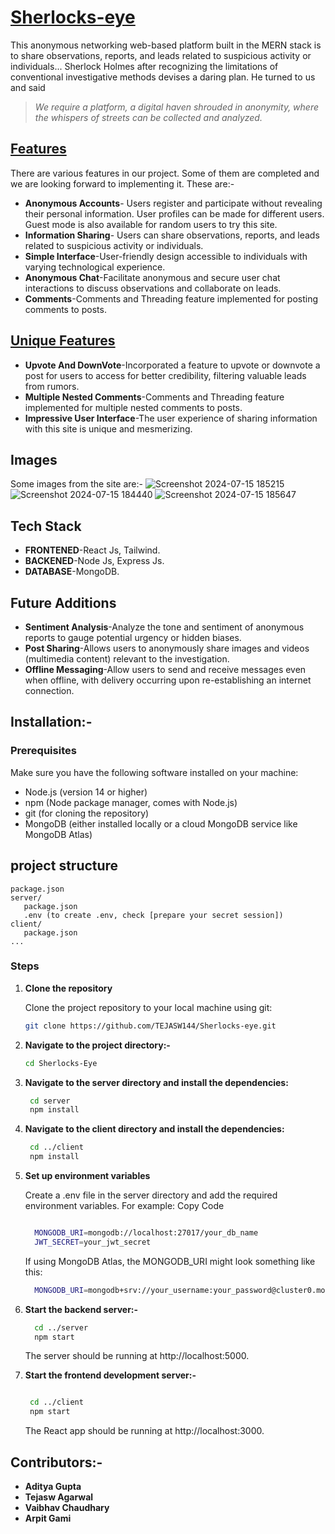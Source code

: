 # [Sherlocks-eye](../../)
This anonymous networking web-based platform built in the MERN stack is to share observations, reports, and leads related to suspicious activity or individuals...
Sherlock Holmes after recognizing the limitations of conventional investigative methods devises a daring plan. He turned to us and said                                   
> _We require a platform, a digital haven shrouded in anonymity, where the whispers of streets can be collected and analyzed._

## [Features](../../)

There are various features in our project. Some of them are completed and we are looking forward to implementing it. These are:-   


- **Anonymous Accounts**- Users register and participate without revealing their personal information. User profiles can be made for different users. Guest mode is also available for random users to try this site.
- **Information Sharing**- Users can share observations, reports, and leads related to suspicious activity or individuals.
- **Simple Interface**-User-friendly design accessible to individuals with varying technological experience.
- **Anonymous Chat**-Facilitate anonymous and secure user chat interactions to discuss observations and collaborate on leads.
- **Comments**-Comments and Threading feature implemented for posting comments to posts.


## [Unique Features](../../)

  - **Upvote And DownVote**-Incorporated a feature to upvote or downvote a post for users to access for better credibility, filtering valuable leads from rumors.
  - **Multiple Nested Comments**-Comments and Threading feature implemented for multiple nested comments to posts.
  - **Impressive User Interface**-The user experience of sharing information with this site is unique and mesmerizing.

## Images
   Some images from the site are:-
   ![Screenshot 2024-07-15 185215](https://github.com/user-attachments/assets/8603c24d-4ab0-4c7e-aebf-5b5f4ee62c4b)
   ![Screenshot 2024-07-15 184440](https://github.com/user-attachments/assets/a8d5d24b-3031-4b25-9f83-0c930073cec9)
   ![Screenshot 2024-07-15 185647](https://github.com/user-attachments/assets/3c865586-3427-414a-8fca-61e90ae57b84)

## Tech Stack

- **FRONTENED**-React Js, Tailwind.
- **BACKENED**-Node Js, Express Js.
- **DATABASE**-MongoDB.

## Future Additions

- **Sentiment Analysis**-Analyze the tone and sentiment of anonymous reports to gauge potential urgency or hidden biases.
- **Post Sharing**-Allows users to anonymously share images and videos (multimedia content) relevant to the investigation.
- **Offline Messaging**-Allow users to send and receive messages even when offline, with delivery occurring upon re-establishing an internet connection.


## Installation:-

### Prerequisites

Make sure you have the following software installed on your machine:

- Node.js (version 14 or higher)
- npm (Node package manager, comes with Node.js)
- git (for cloning the repository)
- MongoDB (either installed locally or a cloud MongoDB service like MongoDB Atlas)

## project structure
```terminal
package.json
server/
   package.json
   .env (to create .env, check [prepare your secret session])
client/
   package.json
...
```

### Steps

1) **Clone the repository**

    Clone the project repository to your local machine using git:

     ```sh
     git clone https://github.com/TEJASW144/Sherlocks-eye.git
     ```

2) **Navigate to the project directory:-**

    ```sh
    cd Sherlocks-Eye
    ```
3) **Navigate to the server directory and install the dependencies:**

     ```sh
      cd server
      npm install
     ```
4) **Navigate to the client directory and install the dependencies:**

      ``` sh
       cd ../client
       npm install
      ```
5)  **Set up environment variables**

    Create a .env file in the server directory and add the required environment variables.
    For example:
     Copy Code
    ```sh
    
      MONGODB_URI=mongodb://localhost:27017/your_db_name
      JWT_SECRET=your_jwt_secret
    ```
      If using MongoDB Atlas, the MONGODB_URI might look something like this:

      ```sh
        MONGODB_URI=mongodb+srv://your_username:your_password@cluster0.mongodb.net/your_db_name?retryWrites=true&w=majority
       ```

6) **Start the backend server:-**

      ```sh
        cd ../server
        npm start
      ```
      The server should be running at http://localhost:5000.


7) **Start the frontend development server:-**

     ``` sh

      cd ../client
      npm start
     ```
   The React app should be running at http://localhost:3000.

## Contributors:-
- **Aditya Gupta**
- **Tejasw Agarwal**
- **Vaibhav Chaudhary**
- **Arpit Gami**

